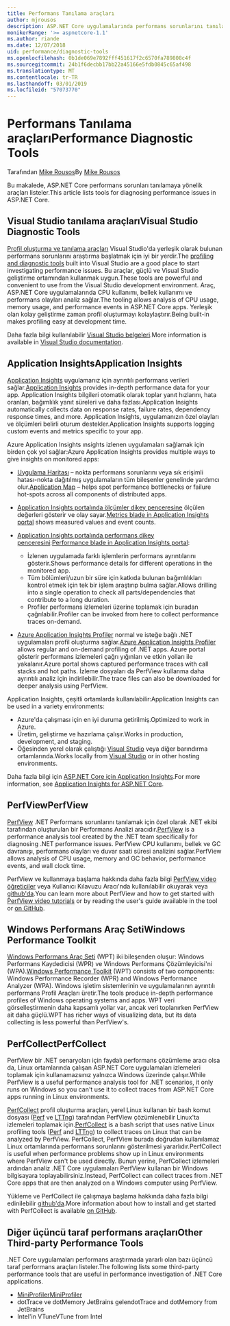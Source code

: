 ```yaml
---
title: Performans Tanılama araçları
author: mjrousos
description: ASP.NET Core uygulamalarında performans sorunlarını tanılamak için faydalı araçlar.
monikerRange: '>= aspnetcore-1.1'
ms.author: riande
ms.date: 12/07/2018
uid: performance/diagnostic-tools
ms.openlocfilehash: 0b1de069e7892fff451617f2c6570fa789808c4f
ms.sourcegitcommit: 24b1f6decbb17bb22a45166e5fdb0845c65af498
ms.translationtype: MT
ms.contentlocale: tr-TR
ms.lasthandoff: 03/01/2019
ms.locfileid: "57073770"
---
```

# <a name="performance-diagnostic-tools"></a><span data-ttu-id="d20f8-103">Performans Tanılama araçları</span><span class="sxs-lookup"><span data-stu-id="d20f8-103">Performance Diagnostic Tools</span></span>

<span data-ttu-id="d20f8-104">Tarafından [Mike Rousos](https://github.com/mjrousos)</span><span class="sxs-lookup"><span data-stu-id="d20f8-104">By [Mike Rousos](https://github.com/mjrousos)</span></span>

<span data-ttu-id="d20f8-105">Bu makalede, ASP.NET Core performans sorunları tanılamaya yönelik araçları listeler.</span><span class="sxs-lookup"><span data-stu-id="d20f8-105">This article lists tools for diagnosing performance issues in ASP.NET Core.</span></span>

## <a name="visual-studio-diagnostic-tools"></a><span data-ttu-id="d20f8-106">Visual Studio tanılama araçları</span><span class="sxs-lookup"><span data-stu-id="d20f8-106">Visual Studio Diagnostic Tools</span></span>

<span data-ttu-id="d20f8-107">[Profil oluşturma ve tanılama araçları](/visualstudio/profiling) Visual Studio'da yerleşik olarak bulunan performans sorunlarını araştırma başlatmak için iyi bir yerdir.</span><span class="sxs-lookup"><span data-stu-id="d20f8-107">The [profiling and diagnostic tools](/visualstudio/profiling) built into Visual Studio are a good place to start investigating performance issues.</span></span> <span data-ttu-id="d20f8-108">Bu araçlar, güçlü ve Visual Studio geliştirme ortamından kullanmak uygun.</span><span class="sxs-lookup"><span data-stu-id="d20f8-108">These tools are powerful and convenient to use from the Visual Studio development environment.</span></span> <span data-ttu-id="d20f8-109">Araç, ASP.NET Core uygulamalarında CPU kullanımı, bellek kullanımı ve performans olayları analiz sağlar.</span><span class="sxs-lookup"><span data-stu-id="d20f8-109">The tooling allows analysis of CPU usage, memory usage, and performance events in ASP.NET Core apps.</span></span> <span data-ttu-id="d20f8-110">Yerleşik olan kolay geliştirme zaman profil oluşturmayı kolaylaştırır.</span><span class="sxs-lookup"><span data-stu-id="d20f8-110">Being built-in makes profiling easy at development time.</span></span>

<span data-ttu-id="d20f8-111">Daha fazla bilgi kullanılabilir [Visual Studio belgeleri](/visualstudio/profiling/profiling-overview).</span><span class="sxs-lookup"><span data-stu-id="d20f8-111">More information is available in [Visual Studio documentation](/visualstudio/profiling/profiling-overview).</span></span>

## <a name="application-insights"></a><span data-ttu-id="d20f8-112">Application Insights</span><span class="sxs-lookup"><span data-stu-id="d20f8-112">Application Insights</span></span>

<span data-ttu-id="d20f8-113">[Application Insights](/azure/application-insights/app-insights-overview) uygulamanız için ayrıntılı performans verileri sağlar.</span><span class="sxs-lookup"><span data-stu-id="d20f8-113">[Application Insights](/azure/application-insights/app-insights-overview) provides in-depth performance data for your app.</span></span> <span data-ttu-id="d20f8-114">Application Insights bilgileri otomatik olarak toplar yanıt hızlarını, hata oranları, bağımlılık yanıt süreleri ve daha fazlası.</span><span class="sxs-lookup"><span data-stu-id="d20f8-114">Application Insights automatically collects data on response rates, failure rates, dependency response times, and more.</span></span> <span data-ttu-id="d20f8-115">Application Insights, uygulamanızın özel olayları ve ölçümleri belirli oturum destekler.</span><span class="sxs-lookup"><span data-stu-id="d20f8-115">Application Insights supports logging custom events and metrics specific to your app.</span></span>

<span data-ttu-id="d20f8-116">Azure Application Insights ınsights izlenen uygulamaları sağlamak için birden çok yol sağlar:</span><span class="sxs-lookup"><span data-stu-id="d20f8-116">Azure Application Insights provides multiple ways to give insights on monitored apps:</span></span>

- <span data-ttu-id="d20f8-117">[Uygulama Haritası](/azure/application-insights/app-insights-app-map) – nokta performans sorunlarını veya sık erişimli hatası-nokta dağıtılmış uygulamaların tüm bileşenler genelinde yardımcı olur.</span><span class="sxs-lookup"><span data-stu-id="d20f8-117">[Application Map](/azure/application-insights/app-insights-app-map) – helps spot performance bottlenecks or failure hot-spots across all components of distributed apps.</span></span>
- <span data-ttu-id="d20f8-118">[Application Insights portalında ölçümler dikey penceresine](/azure/application-insights/app-insights-metrics-explorer?toc=/azure/azure-monitor/toc.json) ölçülen değerleri gösterir ve olay sayar.</span><span class="sxs-lookup"><span data-stu-id="d20f8-118">[Metrics blade in Application Insights portal](/azure/application-insights/app-insights-metrics-explorer?toc=/azure/azure-monitor/toc.json) shows measured values and event counts.</span></span>
- <span data-ttu-id="d20f8-119">[Application Insights portalında performans dikey penceresini](/azure/application-insights/app-insights-tutorial-performance):</span><span class="sxs-lookup"><span data-stu-id="d20f8-119">[Performance blade in Application Insights portal](/azure/application-insights/app-insights-tutorial-performance):</span></span>

  - <span data-ttu-id="d20f8-120">İzlenen uygulamada farklı işlemlerin performans ayrıntılarını gösterir.</span><span class="sxs-lookup"><span data-stu-id="d20f8-120">Shows performance details for different operations in the monitored app.</span></span>
  - <span data-ttu-id="d20f8-121">Tüm bölümleri/uzun bir süre için katkıda bulunan bağımlılıkları kontrol etmek için tek bir işlem araştırıp bulma sağlar.</span><span class="sxs-lookup"><span data-stu-id="d20f8-121">Allows drilling into a single operation to check all parts/dependencies that contribute to a long duration.</span></span>
  - <span data-ttu-id="d20f8-122">Profiler performans izlemeleri üzerine toplamak için buradan çağrılabilir.</span><span class="sxs-lookup"><span data-stu-id="d20f8-122">Profiler can be invoked from here to collect performance traces on-demand.</span></span>

- <span data-ttu-id="d20f8-123">[Azure Application Insights Profiler](/azure/azure-monitor/app/profiler) normal ve isteğe bağlı .NET uygulamaları profil oluşturma sağlar.</span><span class="sxs-lookup"><span data-stu-id="d20f8-123">[Azure Application Insights Profiler](/azure/azure-monitor/app/profiler) allows regular and on-demand profiling of .NET apps.</span></span>  <span data-ttu-id="d20f8-124">Azure portal gösterir performans izlemeleri çağrı yığınları ve etkin yolları ile yakalanır.</span><span class="sxs-lookup"><span data-stu-id="d20f8-124">Azure portal shows captured performance traces with call stacks and hot paths.</span></span> <span data-ttu-id="d20f8-125">İzleme dosyaları da PerfView kullanma daha ayrıntılı analiz için indirilebilir.</span><span class="sxs-lookup"><span data-stu-id="d20f8-125">The trace files can also be downloaded for deeper analysis using PerfView.</span></span>

<span data-ttu-id="d20f8-126">Application Insights, çeşitli ortamlarda kullanılabilir:</span><span class="sxs-lookup"><span data-stu-id="d20f8-126">Application Insights can be used in a variety environments:</span></span>

* <span data-ttu-id="d20f8-127">Azure'da çalışması için en iyi duruma getirilmiş.</span><span class="sxs-lookup"><span data-stu-id="d20f8-127">Optimized to work in Azure.</span></span>
* <span data-ttu-id="d20f8-128">Üretim, geliştirme ve hazırlama çalışır.</span><span class="sxs-lookup"><span data-stu-id="d20f8-128">Works in production, development, and staging.</span></span>
* <span data-ttu-id="d20f8-129">Öğesinden yerel olarak çalıştığı [Visual Studio](/azure/application-insights/app-insights-visual-studio) veya diğer barındırma ortamlarında.</span><span class="sxs-lookup"><span data-stu-id="d20f8-129">Works locally from [Visual Studio](/azure/application-insights/app-insights-visual-studio) or in other hosting environments.</span></span>

<span data-ttu-id="d20f8-130">Daha fazla bilgi için [ASP.NET Core için Application Insights](/azure/application-insights/app-insights-asp-net-core).</span><span class="sxs-lookup"><span data-stu-id="d20f8-130">For more information, see [Application Insights for ASP.NET Core](/azure/application-insights/app-insights-asp-net-core).</span></span>

## <a name="perfview"></a><span data-ttu-id="d20f8-131">PerfView</span><span class="sxs-lookup"><span data-stu-id="d20f8-131">PerfView</span></span>

<span data-ttu-id="d20f8-132">[PerfView](https://github.com/Microsoft/perfview) .NET Performans sorunlarını tanılamak için özel olarak .NET ekibi tarafından oluşturulan bir Performans Analizi aracıdır.</span><span class="sxs-lookup"><span data-stu-id="d20f8-132">[PerfView](https://github.com/Microsoft/perfview) is a performance analysis tool created by the .NET team specifically for diagnosing .NET performance issues.</span></span> <span data-ttu-id="d20f8-133">PerfView CPU kullanımı, bellek ve GC davranışı, performans olayları ve duvar saati süresi analizini sağlar.</span><span class="sxs-lookup"><span data-stu-id="d20f8-133">PerfView allows analysis of CPU usage, memory and GC behavior, performance events, and wall clock time.</span></span>

<span data-ttu-id="d20f8-134">PerfView ve kullanmaya başlama hakkında daha fazla bilgi [PerfView video öğreticiler](http://channel9.msdn.com/Series/PerfView-Tutorial) veya Kullanıcı Kılavuzu Aracı'nda kullanılabilir okuyarak veya [github'da](https://github.com/Microsoft/perfview).</span><span class="sxs-lookup"><span data-stu-id="d20f8-134">You can learn more about PerfView and how to get started with [PerfView video tutorials](http://channel9.msdn.com/Series/PerfView-Tutorial) or by reading the user's guide available in the tool or [on GitHub](https://github.com/Microsoft/perfview).</span></span>

## <a name="windows-performance-toolkit"></a><span data-ttu-id="d20f8-135">Windows Performans Araç Seti</span><span class="sxs-lookup"><span data-stu-id="d20f8-135">Windows Performance Toolkit</span></span>

<span data-ttu-id="d20f8-136">[Windows Performans Araç Seti](/windows-hardware/test/wpt/) (WPT) iki bileşenden oluşur: Windows Performans Kaydedicisi (WPR) ve Windows Performans Çözümleyicisi'ni (WPA).</span><span class="sxs-lookup"><span data-stu-id="d20f8-136">[Windows Performance Toolkit](/windows-hardware/test/wpt/) (WPT) consists of two components: Windows Performance Recorder (WPR) and Windows Performance Analyzer (WPA).</span></span> <span data-ttu-id="d20f8-137">Windows işletim sistemlerinin ve uygulamalarının ayrıntılı performans Profil Araçları üretir.</span><span class="sxs-lookup"><span data-stu-id="d20f8-137">The tools produce in-depth performance profiles of Windows operating systems and apps.</span></span> <span data-ttu-id="d20f8-138">WPT veri görselleştirmenin daha kapsamlı yollar var, ancak veri toplanırken PerfView ait daha güçlü.</span><span class="sxs-lookup"><span data-stu-id="d20f8-138">WPT has richer ways of visualizing data, but its data collecting is less powerful than PerfView's.</span></span>

## <a name="perfcollect"></a><span data-ttu-id="d20f8-139">PerfCollect</span><span class="sxs-lookup"><span data-stu-id="d20f8-139">PerfCollect</span></span>

<span data-ttu-id="d20f8-140">PerfView bir .NET senaryoları için faydalı performans çözümleme aracı olsa da, Linux ortamlarında çalışan ASP.NET Core uygulamaları izlemeleri toplamak için kullanamazsınız yalnızca Windows üzerinde çalışır.</span><span class="sxs-lookup"><span data-stu-id="d20f8-140">While PerfView is a useful performance analysis tool for .NET scenarios, it only runs on Windows so you can't use it to collect traces from ASP.NET Core apps running in Linux environments.</span></span>

<span data-ttu-id="d20f8-141">[PerfCollect](https://github.com/dotnet/coreclr/blob/master/Documentation/project-docs/linux-performance-tracing.md) profil oluşturma araçları, yerel Linux kullanan bir bash komut dosyası ([Perf](https://perf.wiki.kernel.org/index.php/Main_Page) ve [LTTng](https://lttng.org/)) tarafından PerfView çözümlenebilir Linux'ta izlemeleri toplamak için.</span><span class="sxs-lookup"><span data-stu-id="d20f8-141">[PerfCollect](https://github.com/dotnet/coreclr/blob/master/Documentation/project-docs/linux-performance-tracing.md) is a bash script that uses native Linux profiling tools ([Perf](https://perf.wiki.kernel.org/index.php/Main_Page) and [LTTng](https://lttng.org/)) to collect traces on Linux that can be analyzed by PerfView.</span></span> <span data-ttu-id="d20f8-142">PerfCollect, PerfView burada doğrudan kullanılamaz Linux ortamlarında performans sorunlarını gösterilmesi yararlıdır.</span><span class="sxs-lookup"><span data-stu-id="d20f8-142">PerfCollect is useful when performance problems show up in Linux environments where PerfView can't be used directly.</span></span> <span data-ttu-id="d20f8-143">Bunun yerine, PerfCollect izlemeleri ardından analiz .NET Core uygulamaları PerfView kullanan bir Windows bilgisayara toplayabilirsiniz.</span><span class="sxs-lookup"><span data-stu-id="d20f8-143">Instead, PerfCollect can collect traces from .NET Core apps that are then analyzed on a Windows computer using PerfView.</span></span>

<span data-ttu-id="d20f8-144">Yükleme ve PerfCollect ile çalışmaya başlama hakkında daha fazla bilgi edinilebilir [github'da](https://github.com/dotnet/coreclr/blob/master/Documentation/project-docs/linux-performance-tracing.md).</span><span class="sxs-lookup"><span data-stu-id="d20f8-144">More information about how to install and get started with PerfCollect is available [on GitHub](https://github.com/dotnet/coreclr/blob/master/Documentation/project-docs/linux-performance-tracing.md).</span></span>

## <a name="other-third-party-performance-tools"></a><span data-ttu-id="d20f8-145">Diğer üçüncü taraf performans araçları</span><span class="sxs-lookup"><span data-stu-id="d20f8-145">Other Third-party Performance Tools</span></span>

<span data-ttu-id="d20f8-146">.NET Core uygulamaları performans araştırmada yararlı olan bazı üçüncü taraf performans araçları listeler.</span><span class="sxs-lookup"><span data-stu-id="d20f8-146">The following lists some third-party performance tools that are useful in performance investigation of .NET Core applications.</span></span>

- [<span data-ttu-id="d20f8-147">MiniProfiler</span><span class="sxs-lookup"><span data-stu-id="d20f8-147">MiniProfiler</span></span>](https://miniprofiler.com/)
- <span data-ttu-id="d20f8-148">dotTrace ve dotMemory JetBrains gelen</span><span class="sxs-lookup"><span data-stu-id="d20f8-148">dotTrace and dotMemory from JetBrains</span></span>
- <span data-ttu-id="d20f8-149">Intel'in VTune</span><span class="sxs-lookup"><span data-stu-id="d20f8-149">VTune from Intel</span></span>
